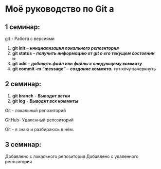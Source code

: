 # Моё руководство по Git a
## 1 семинар:
git - Работа с версиями
1. **git init** – ***инициализация локального репозитория***
2. **git status** – ***получить информацию от git о его текущем состоянии*** ~~ы~~
3. **git add** – ***добавить файл или файлы к следующему коммиту***
4. **git commit -m “message”** – ***создание коммита.***
 ~~тут хочу зачеркнуть~~ 
 ## 2 семинар:
 1. **git branch** - ***Выводит ветки***
 2. **git log** - ***Выводит вск коммиты***
 
 Git - локальный репозиторий

 GitHub- Удаленный репозиторий

Git - я знаю и разбираюсь в нём.
## 3 семинар:
Добавлено с локального репозитория
Добавлено с удаленного репозитория
